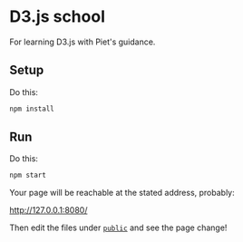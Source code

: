 # D3.js school

For learning D3.js with Piet's guidance.

## Setup

Do this:

```bash
npm install
```

## Run

Do this:

```bash
npm start
```

Your page will be reachable at the stated address, probably:

http://127.0.0.1:8080/

Then edit the files under [`public`](./public) and see the page change!
